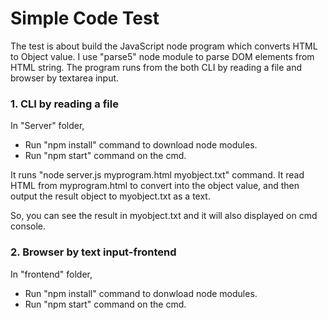 # Simple Code Test

The test is about build the JavaScript node program which converts HTML to Object value.
I use "parse5" node module to parse DOM elements from HTML string. The program runs from the both CLI by reading a file and browser by textarea input.

### 1. CLI by reading a file
In "Server" folder,
- Run "npm install" command to download node modules.
- Run "npm start" command on the cmd.

It runs "node server.js myprogram.html myobject.txt" command. It read HTML from myprogram.html to convert into the object value, and then output the result object to myobject.txt as a text.

So, you can see the result in myobject.txt and it will also displayed on cmd console.

### 2. Browser by text input-frontend
In "frontend" folder,
- Run "npm install" command to donwload node modules.
- Run "npm start" command on the cmd.

